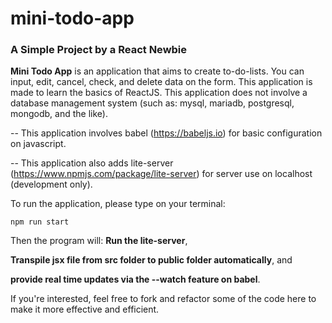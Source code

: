 # mini-todo-app
### A Simple Project by a React Newbie


**Mini Todo App** is an application that aims to create to-do-lists. You can input, edit, cancel, check, and delete data on the form.
This application is made to learn the basics of ReactJS. This application does not involve a database management system (such as: mysql, mariadb, postgresql, mongodb, and the like).


-- This application involves babel (https://babeljs.io) for basic configuration on javascript. 

-- This application also adds lite-server (https://www.npmjs.com/package/lite-server) for server use on localhost (development only).



To run the application, please type on your terminal:

`npm run start`

Then the program will:
  **Run the lite-server**,
  
  **Transpile jsx file from src folder to public folder automatically**, and 
  
  **provide real time updates via the --watch feature on babel**.


If you're interested, feel free to fork and refactor some of the code here to make it more effective and efficient.
